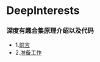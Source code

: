 # DeepInterests
### 深度有趣合集原理介绍以及代码
* 1.[前言](https://github.com/Spr1nt0a0/DeepInterests/tree/master/1.%E5%89%8D%E8%A8%80)
* 2.[准备工作](https://github.com/Spr1nt0a0/DeepInterests/tree/master/2.%E5%87%86%E5%A4%87%E5%B7%A5%E4%BD%9C)
